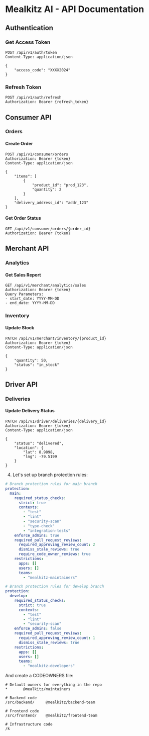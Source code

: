 # Mealkitz AI - API Documentation

## Authentication

### Get Access Token
```http
POST /api/v1/auth/token
Content-Type: application/json

{
    "access_code": "XXXX2024"
}
```

### Refresh Token
```http
POST /api/v1/auth/refresh
Authorization: Bearer {refresh_token}
```

## Consumer API

### Orders

#### Create Order
```http
POST /api/v1/consumer/orders
Authorization: Bearer {token}
Content-Type: application/json

{
    "items": [
        {
            "product_id": "prod_123",
            "quantity": 2
        }
    ],
    "delivery_address_id": "addr_123"
}
```

#### Get Order Status
```http
GET /api/v1/consumer/orders/{order_id}
Authorization: Bearer {token}
```

## Merchant API

### Analytics

#### Get Sales Report
```http
GET /api/v1/merchant/analytics/sales
Authorization: Bearer {token}
Query Parameters:
- start_date: YYYY-MM-DD
- end_date: YYYY-MM-DD
```

### Inventory

#### Update Stock
```http
PATCH /api/v1/merchant/inventory/{product_id}
Authorization: Bearer {token}
Content-Type: application/json

{
    "quantity": 50,
    "status": "in_stock"
}
```

## Driver API

### Deliveries

#### Update Delivery Status
```http
PATCH /api/v1/driver/deliveries/{delivery_id}
Authorization: Bearer {token}
Content-Type: application/json

{
    "status": "delivered",
    "location": {
        "lat": 8.9898,
        "lng": -79.5199
    }
}
```

4. Let's set up branch protection rules:

```yaml:src/.github/branch-protection.yml
# Branch protection rules for main branch
protection:
  main:
    required_status_checks:
      strict: true
      contexts:
        - "test"
        - "lint"
        - "security-scan"
        - "type-check"
        - "integration-tests"
    enforce_admins: true
    required_pull_request_reviews:
      required_approving_review_count: 2
      dismiss_stale_reviews: true
      require_code_owner_reviews: true
    restrictions:
      apps: []
      users: []
      teams:
        - "mealkitz-maintainers"

# Branch protection rules for develop branch
protection:
  develop:
    required_status_checks:
      strict: true
      contexts:
        - "test"
        - "lint"
        - "security-scan"
    enforce_admins: false
    required_pull_request_reviews:
      required_approving_review_count: 1
      dismiss_stale_reviews: true
    restrictions:
      apps: []
      users: []
      teams:
        - "mealkitz-developers"
```

And create a CODEOWNERS file:

```text:src/.github/CODEOWNERS
# Default owners for everything in the repo
*       @mealkitz/maintainers

# Backend code
/src/backend/     @mealkitz/backend-team

# Frontend code
/src/frontend/    @mealkitz/frontend-team

# Infrastructure code
/k 